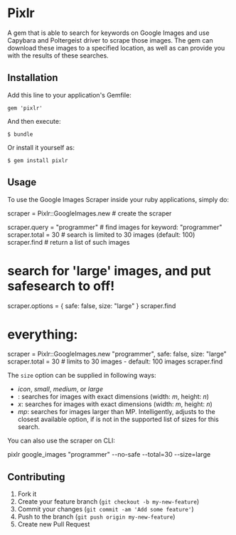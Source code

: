 # Pixlr

A gem that is able to search for keywords on Google Images and use Capybara
and Poltergeist driver to scrape those images. The gem can download these
images to a specified location, as well as can provide you with the results of
these searches.

## Installation

Add this line to your application's Gemfile:

    gem 'pixlr'

And then execute:

    $ bundle

Or install it yourself as:

    $ gem install pixlr

## Usage

To use the Google Images Scraper inside your ruby applications, simply do:

  scraper = Pixlr::GoogleImages.new # create the scraper
  
  scraper.query = "programmer"      # find images for keyword: "programmer"
  scraper.total = 30                # search is limited to 30 images (default: 100)
  scraper.find                      # return a list of such images

  # search for 'large' images, and put safesearch to off!
  scraper.options = { safe: false, size: "large" }
  scraper.find
  
  # everything:
  scraper = Pixlr::GoogleImages.new "programmer", safe: false, size: "large"
  scraper.total = 30 # limits to 30 images - default: 100 images
  scraper.find
  
  
The `size` option can be supplied in following ways:

  - *icon*, *small*, *medium*, or *large*
  - *<n>*: searches for images with exact dimensions (width: _m_, height: _n_)
  - *<m>x<n>*: searches for images with exact dimensions (width: _m_, height: _n_)
  - *<n>mp*: searches for images larger than <n> MP. Intelligently, adjusts to
  the closest available option, if <n> is not in the supported list of sizes
  for this search.
  
You can also use the scraper on CLI:

  pixlr google_images "programmer" --no-safe --total=30 --size=large

## Contributing

1. Fork it
2. Create your feature branch (`git checkout -b my-new-feature`)
3. Commit your changes (`git commit -am 'Add some feature'`)
4. Push to the branch (`git push origin my-new-feature`)
5. Create new Pull Request
